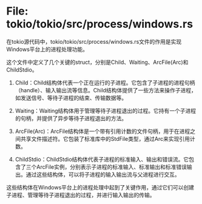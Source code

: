 # File: tokio/tokio/src/process/windows.rs

在tokio源代码中，tokio/tokio/src/process/windows.rs文件的作用是实现Windows平台上的进程处理功能。

这个文件中定义了几个关键的struct，分别是Child、Waiting、ArcFile(Arc<StdFile>)和ChildStdio。

1. Child：Child结构体代表一个正在运行的子进程。它包含了子进程的进程句柄（handle）、输入输出流等信息。Child结构体提供了一些方法来操作子进程，如发送信号、等待子进程的结束、传输数据等。

2. Waiting：Waiting结构体用于管理等待子进程退出的过程。它持有一个子进程的句柄，并提供了异步等待子进程退出的方法。

3. ArcFile(Arc<StdFile>)：ArcFile结构体是一个带有引用计数的文件句柄，用于在进程之间共享文件描述符。它包装了标准库中的StdFile类型，通过Arc来实现引用计数。

4. ChildStdio：ChildStdio结构体代表子进程的标准输入、输出和错误流。它包含了三个ArcFile实例，分别表示子进程的标准输入、标准输出和标准错误输出。通过这些结构体，可以将子进程的输入输出流与父进程进行交互。

这些结构体在Windows平台上的进程处理中起到了关键作用，通过它们可以创建子进程、管理等待子进程退出的过程，并进行输入输出的传输。

